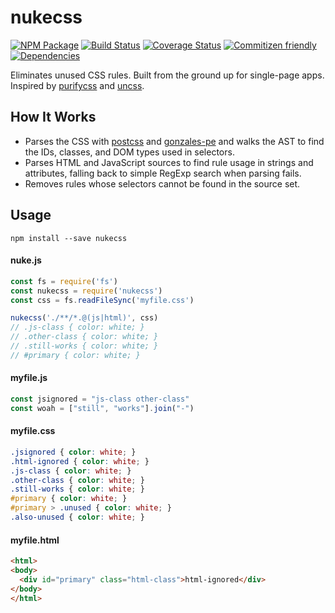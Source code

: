 # nukecss
[![NPM Package](https://badge.fury.io/js/nukecss.svg)](https://www.npmjs.com/package/nukecss)
[![Build Status](https://travis-ci.org/patrickhulce/nukecss.svg?branch=master)](https://travis-ci.org/patrickhulce/nukecss)
[![Coverage Status](https://coveralls.io/repos/github/patrickhulce/nukecss/badge.svg?branch=master)](https://coveralls.io/github/patrickhulce/nukecss?branch=master)
[![Commitizen friendly](https://img.shields.io/badge/commitizen-friendly-brightgreen.svg)](http://commitizen.github.io/cz-cli/)
[![Dependencies](https://david-dm.org/patrickhulce/nukecss.svg)](https://david-dm.org/patrickhulce/nukecss)

Eliminates unused CSS rules. Built from the ground up for single-page apps. Inspired by [purifycss](https://github.com/purifycss/purifycss) and [uncss](https://github.com/giakki/uncss).

## How It Works
* Parses the CSS with [postcss](https://github.com/postcss/postcss) and [gonzales-pe](https://github.com/tonyganch/gonzales-pe) and walks the AST to find the IDs, classes, and DOM types used in selectors.
* Parses HTML and JavaScript sources to find rule usage in strings and attributes, falling back to simple RegExp search when parsing fails.
* Removes rules whose selectors cannot be found in the source set.

## Usage
`npm install --save nukecss`

#### nuke.js
```js
const fs = require('fs')
const nukecss = require('nukecss')
const css = fs.readFileSync('myfile.css')

nukecss('./**/*.@(js|html)', css)
// .js-class { color: white; }
// .other-class { color: white; }
// .still-works { color: white; }
// #primary { color: white; }
```

#### myfile.js
```js
const jsignored = "js-class other-class"
const woah = ["still", "works"].join("-")
```

#### myfile.css
```css
.jsignored { color: white; }
.html-ignored { color: white; }
.js-class { color: white; }
.other-class { color: white; }
.still-works { color: white; }
#primary { color: white; }
#primary > .unused { color: white; }
.also-unused { color: white; }
```

#### myfile.html
```html
<html>
<body>
  <div id="primary" class="html-class">html-ignored</div>
</body>
</html>
```

